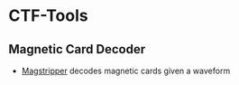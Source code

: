 # CTF-Tools

## Magnetic Card Decoder
- [Magstripper](https://sourceforge.net/projects/magstripper/) decodes magnetic cards given a waveform
